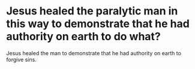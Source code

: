 # Jesus healed the paralytic man in this way to demonstrate that he had authority on earth to do what?

Jesus healed the man to demonstrate that he had authority on earth to forgive sins.
